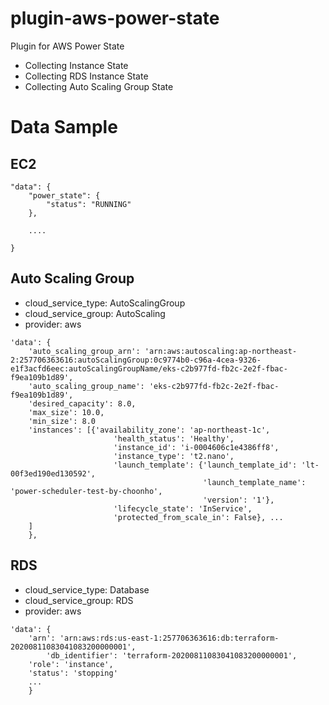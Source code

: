 # plugin-aws-power-state

Plugin for AWS Power State
- Collecting Instance State
- Collecting RDS Instance State
- Collecting Auto Scaling Group State

# Data Sample

## EC2

~~~
"data": {
	"power_state": {
		"status": "RUNNING"
	},

	....
		
}
~~~

## Auto Scaling Group

- cloud_service_type: AutoScalingGroup
- cloud_service_group: AutoScaling
- provider: aws

~~~
'data': {
	'auto_scaling_group_arn': 'arn:aws:autoscaling:ap-northeast-2:257706363616:autoScalingGroup:0c9774b0-c96a-4cea-9326-e1f3acfd6eec:autoScalingGroupName/eks-c2b977fd-fb2c-2e2f-fbac-f9ea109b1d89',
	'auto_scaling_group_name': 'eks-c2b977fd-fb2c-2e2f-fbac-f9ea109b1d89',
	'desired_capacity': 8.0,
	'max_size': 10.0,
	'min_size': 8.0
	'instances': [{'availability_zone': 'ap-northeast-1c',
                       'health_status': 'Healthy',
                       'instance_id': 'i-0004606c1e4386ff8',
                       'instance_type': 't2.nano',
                       'launch_template': {'launch_template_id': 'lt-00f3ed190ed130592',
                                           'launch_template_name': 'power-scheduler-test-by-choonho',
                                           'version': '1'},
                       'lifecycle_state': 'InService',
                       'protected_from_scale_in': False}, ...
	]
	},

~~~

## RDS

- cloud_service_type: Database
- cloud_service_group: RDS
- provider: aws

~~~
'data': {
	'arn': 'arn:aws:rds:us-east-1:257706363616:db:terraform-20200811083041083200000001',
        'db_identifier': 'terraform-20200811083041083200000001',
	'role': 'instance',
	'status': 'stopping'
	...
	}
~~~


